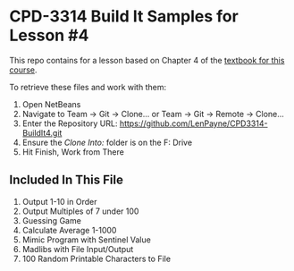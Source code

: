 # CPD-3314 Build It Samples for Lesson #4

This repo contains for a lesson based on Chapter 4 of the [textbook for this course](http://www.pearsonhighered.com/educator/product/Starting-Out-with-Java-Early-Objects/0132855836.page#resources).

To retrieve these files and work with them:

1. Open NetBeans
2. Navigate to Team -> Git -> Clone... or Team -> Git -> Remote -> Clone...
3. Enter the Repository URL: https://github.com/LenPayne/CPD3314-BuildIt4.git
4. Ensure the *Clone Into:* folder is on the F: Drive
5. Hit Finish, Work from There

## Included In This File

1. Output 1-10 in Order
2. Output Multiples of 7 under 100
3. Guessing Game
4. Calculate Average 1-1000
5. Mimic Program with Sentinel Value
6. Madlibs with File Input/Output
7. 100 Random Printable Characters to File